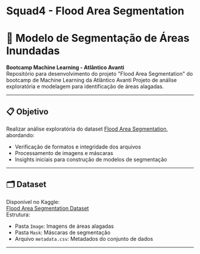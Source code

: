 # Squad4 - Flood Area Segmentation
# 🌊 Modelo de Segmentação de Áreas Inundadas

**Bootcamp Machine Learning - Atlântico Avanti**  
Repositório para desenvolvimento do projeto "Flood Area Segmentation" do bootcamp de Machine Learning da Atlântico Avanti
Projeto de análise exploratória e modelagem para identificação de áreas alagadas.

---

## 📋 Objetivo
Realizar análise exploratória do dataset [Flood Area Segmentation](https://www.kaggle.com/datasets/faizalkarim/flood-area-segmentation), abordando:
- Verificação de formatos e integridade dos arquivos
- Processamento de imagens e máscaras
- Insights iniciais para construção de modelos de segmentação

---

## 🗂 Dataset
Disponível no Kaggle:  
[Flood Area Segmentation Dataset](https://www.kaggle.com/datasets/faizalkarim/flood-area-segmentation?select=Image)  
Estrutura:
- Pasta `Image`: Imagens de áreas alagadas
- Pasta `Mask`: Máscaras de segmentação
- Arquivo `metadata.csv`: Metadados do conjunto de dados

---
